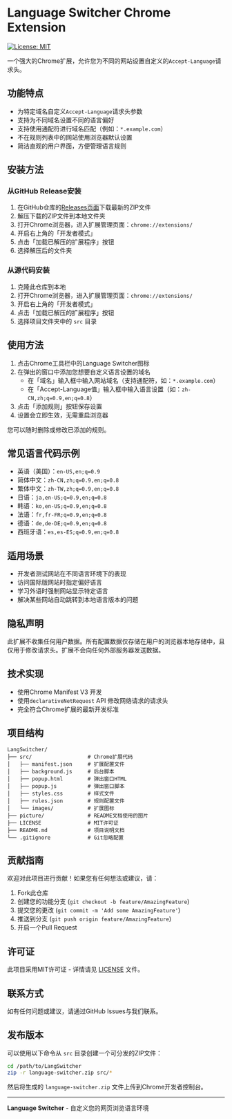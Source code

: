 # Language Switcher Chrome Extension

[![License: MIT](https://img.shields.io/badge/License-MIT-blue.svg)](https://opensource.org/licenses/MIT)

一个强大的Chrome扩展，允许您为不同的网站设置自定义的`Accept-Language`请求头。

## 功能特点

- 为特定域名自定义`Accept-Language`请求头参数
- 支持为不同域名设置不同的语言偏好
- 支持使用通配符进行域名匹配（例如：`*.example.com`）
- 不在规则列表中的网站使用浏览器默认设置
- 简洁直观的用户界面，方便管理语言规则

## 安装方法

### 从GitHub Release安装

1. 在GitHub仓库的[Releases页面](https://github.com/您的用户名/LangSwitcher/releases)下载最新的ZIP文件
2. 解压下载的ZIP文件到本地文件夹
3. 打开Chrome浏览器，进入扩展管理页面：`chrome://extensions/`
4. 开启右上角的「开发者模式」
5. 点击「加载已解压的扩展程序」按钮
6. 选择解压后的文件夹

### 从源代码安装

1. 克隆此仓库到本地
2. 打开Chrome浏览器，进入扩展管理页面：`chrome://extensions/`
3. 开启右上角的「开发者模式」
4. 点击「加载已解压的扩展程序」按钮
5. 选择项目文件夹中的 `src` 目录

## 使用方法

1. 点击Chrome工具栏中的Language Switcher图标
2. 在弹出的窗口中添加您想要自定义语言设置的域名
   - 在「域名」输入框中输入网站域名（支持通配符，如：`*.example.com`）
   - 在「Accept-Language值」输入框中输入语言设置（如：`zh-CN,zh;q=0.9,en;q=0.8`）
3. 点击「添加规则」按钮保存设置
4. 设置会立即生效，无需重启浏览器

您可以随时删除或修改已添加的规则。

## 常见语言代码示例

- 英语（美国）：`en-US,en;q=0.9`
- 简体中文：`zh-CN,zh;q=0.9,en;q=0.8`
- 繁体中文：`zh-TW,zh;q=0.9,en;q=0.8`
- 日语：`ja,en-US;q=0.9,en;q=0.8`
- 韩语：`ko,en-US;q=0.9,en;q=0.8`
- 法语：`fr,fr-FR;q=0.9,en;q=0.8`
- 德语：`de,de-DE;q=0.9,en;q=0.8`
- 西班牙语：`es,es-ES;q=0.9,en;q=0.8`

## 适用场景

- 开发者测试网站在不同语言环境下的表现
- 访问国际版网站时指定偏好语言
- 学习外语时强制网站显示特定语言
- 解决某些网站自动跳转到本地语言版本的问题

## 隐私声明

此扩展不收集任何用户数据。所有配置数据仅存储在用户的浏览器本地存储中，且仅用于修改请求头。扩展不会向任何外部服务器发送数据。

## 技术实现

- 使用Chrome Manifest V3 开发
- 使用`declarativeNetRequest` API 修改网络请求的请求头
- 完全符合Chrome扩展的最新开发标准

## 项目结构

```
LangSwitcher/
├── src/                  # Chrome扩展代码
│   ├── manifest.json     # 扩展配置文件
│   ├── background.js     # 后台脚本
│   ├── popup.html        # 弹出窗口HTML
│   ├── popup.js          # 弹出窗口脚本
│   ├── styles.css        # 样式文件
│   ├── rules.json        # 规则配置文件
│   └── images/           # 扩展图标
├── picture/              # README文档使用的图片
├── LICENSE               # MIT许可证
├── README.md             # 项目说明文档
└── .gitignore            # Git忽略配置
```

## 贡献指南

欢迎对此项目进行贡献！如果您有任何想法或建议，请：

1. Fork此仓库
2. 创建您的功能分支 (`git checkout -b feature/AmazingFeature`)
3. 提交您的更改 (`git commit -m 'Add some AmazingFeature'`)
4. 推送到分支 (`git push origin feature/AmazingFeature`)
5. 开启一个Pull Request

## 许可证

此项目采用MIT许可证 - 详情请见 [LICENSE](LICENSE) 文件。

## 联系方式

如有任何问题或建议，请通过GitHub Issues与我们联系。

## 发布版本

可以使用以下命令从 `src` 目录创建一个可分发的ZIP文件：

```bash
cd /path/to/LangSwitcher
zip -r language-switcher.zip src/*
```

然后将生成的 `language-switcher.zip` 文件上传到Chrome开发者控制台。

---

**Language Switcher** - 自定义您的网页浏览语言环境
